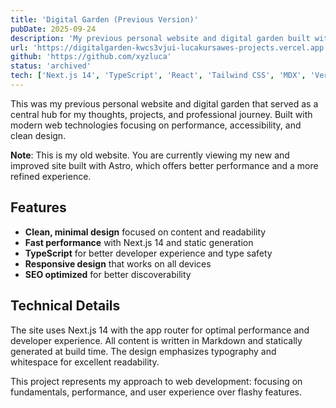 ```yaml
---
title: 'Digital Garden (Previous Version)'
pubDate: 2025-09-24
description: 'My previous personal website and digital garden built with Next.js 14 and TypeScript. This was my old platform before transitioning to the current site you are viewing.'
url: 'https://digitalgarden-kwcs3vjui-lucakursawes-projects.vercel.app'
github: 'https://github.com/xyzluca'
status: 'archived'
tech: ['Next.js 14', 'TypeScript', 'React', 'Tailwind CSS', 'MDX', 'Vercel']
---
```


This was my previous personal website and digital garden that served as a central hub for my thoughts, projects, and professional journey. Built with modern web technologies focusing on performance, accessibility, and clean design.

**Note**: This is my old website. You are currently viewing my new and improved site built with Astro, which offers better performance and a more refined experience.

## Features

- **Clean, minimal design** focused on content and readability
- **Fast performance** with Next.js 14 and static generation
- **TypeScript** for better developer experience and type safety
- **Responsive design** that works on all devices
- **SEO optimized** for better discoverability

## Technical Details

The site uses Next.js 14 with the app router for optimal performance and developer experience. All content is written in Markdown and statically generated at build time. The design emphasizes typography and whitespace for excellent readability.

This project represents my approach to web development: focusing on fundamentals, performance, and user experience over flashy features.
